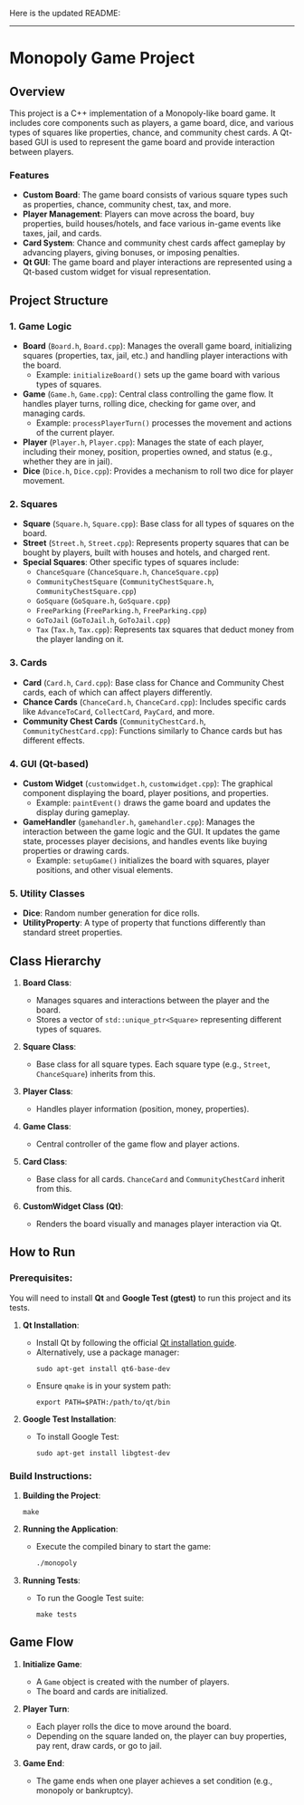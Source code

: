 Here is the updated README:

---

# Monopoly Game Project

## Overview
This project is a C++ implementation of a Monopoly-like board game. It includes core components such as players, a game board, dice, and various types of squares like properties, chance, and community chest cards. A Qt-based GUI is used to represent the game board and provide interaction between players.

### Features
- **Custom Board**: The game board consists of various square types such as properties, chance, community chest, tax, and more.
- **Player Management**: Players can move across the board, buy properties, build houses/hotels, and face various in-game events like taxes, jail, and cards.
- **Card System**: Chance and community chest cards affect gameplay by advancing players, giving bonuses, or imposing penalties.
- **Qt GUI**: The game board and player interactions are represented using a Qt-based custom widget for visual representation.

## Project Structure

### 1. **Game Logic**
- **Board** (`Board.h`, `Board.cpp`): Manages the overall game board, initializing squares (properties, tax, jail, etc.) and handling player interactions with the board.
  - Example: `initializeBoard()` sets up the game board with various types of squares.
- **Game** (`Game.h`, `Game.cpp`): Central class controlling the game flow. It handles player turns, rolling dice, checking for game over, and managing cards.
  - Example: `processPlayerTurn()` processes the movement and actions of the current player.
- **Player** (`Player.h`, `Player.cpp`): Manages the state of each player, including their money, position, properties owned, and status (e.g., whether they are in jail).
- **Dice** (`Dice.h`, `Dice.cpp`): Provides a mechanism to roll two dice for player movement.
  
### 2. **Squares**
- **Square** (`Square.h`, `Square.cpp`): Base class for all types of squares on the board.
- **Street** (`Street.h`, `Street.cpp`): Represents property squares that can be bought by players, built with houses and hotels, and charged rent.
- **Special Squares**: Other specific types of squares include:
  - `ChanceSquare` (`ChanceSquare.h`, `ChanceSquare.cpp`)
  - `CommunityChestSquare` (`CommunityChestSquare.h`, `CommunityChestSquare.cpp`)
  - `GoSquare` (`GoSquare.h`, `GoSquare.cpp`)
  - `FreeParking` (`FreeParking.h`, `FreeParking.cpp`)
  - `GoToJail` (`GoToJail.h`, `GoToJail.cpp`)
  - `Tax` (`Tax.h`, `Tax.cpp`): Represents tax squares that deduct money from the player landing on it.

### 3. **Cards**
- **Card** (`Card.h`, `Card.cpp`): Base class for Chance and Community Chest cards, each of which can affect players differently.
- **Chance Cards** (`ChanceCard.h`, `ChanceCard.cpp`): Includes specific cards like `AdvanceToCard`, `CollectCard`, `PayCard`, and more.
- **Community Chest Cards** (`CommunityChestCard.h`, `CommunityChestCard.cpp`): Functions similarly to Chance cards but has different effects.

### 4. **GUI (Qt-based)**
- **Custom Widget** (`customwidget.h`, `customwidget.cpp`): The graphical component displaying the board, player positions, and properties.
  - Example: `paintEvent()` draws the game board and updates the display during gameplay.
- **GameHandler** (`gamehandler.h`, `gamehandler.cpp`): Manages the interaction between the game logic and the GUI. It updates the game state, processes player decisions, and handles events like buying properties or drawing cards.
  - Example: `setupGame()` initializes the board with squares, player positions, and other visual elements.

### 5. **Utility Classes**
- **Dice**: Random number generation for dice rolls.
- **UtilityProperty**: A type of property that functions differently than standard street properties.

## Class Hierarchy

1. **Board Class**: 
   - Manages squares and interactions between the player and the board.
   - Stores a vector of `std::unique_ptr<Square>` representing different types of squares.

2. **Square Class**: 
   - Base class for all square types. Each square type (e.g., `Street`, `ChanceSquare`) inherits from this.
   
3. **Player Class**: 
   - Handles player information (position, money, properties).
   
4. **Game Class**: 
   - Central controller of the game flow and player actions.
   
5. **Card Class**: 
   - Base class for all cards. `ChanceCard` and `CommunityChestCard` inherit from this.

6. **CustomWidget Class (Qt)**: 
   - Renders the board visually and manages player interaction via Qt.

## How to Run

### Prerequisites:
You will need to install **Qt** and **Google Test (gtest)** to run this project and its tests.

1. **Qt Installation**:
   - Install Qt by following the official [Qt installation guide](https://doc.qt.io/qt-6/gettingstarted.html).
   - Alternatively, use a package manager:
       ```terminal
       sudo apt-get install qt6-base-dev
       ```
   - Ensure `qmake` is in your system path:
     ```terminal
     export PATH=$PATH:/path/to/qt/bin
     ```

2. **Google Test Installation**:
   - To install Google Test:
       ```terminal
       sudo apt-get install libgtest-dev
       ```

### Build Instructions:

1. **Building the Project**:

     ```terminal
     make
     ```

2. **Running the Application**:
   - Execute the compiled binary to start the game:
     ```bash
     ./monopoly
     ```

3. **Running Tests**:
   - To run the Google Test suite:
     ```terminal
     make tests
     ```

## Game Flow

1. **Initialize Game**:
   - A `Game` object is created with the number of players.
   - The board and cards are initialized.
   
2. **Player Turn**:
   - Each player rolls the dice to move around the board.
   - Depending on the square landed on, the player can buy properties, pay rent, draw cards, or go to jail.
   
3. **Game End**:
   - The game ends when one player achieves a set condition (e.g., monopoly or bankruptcy).
